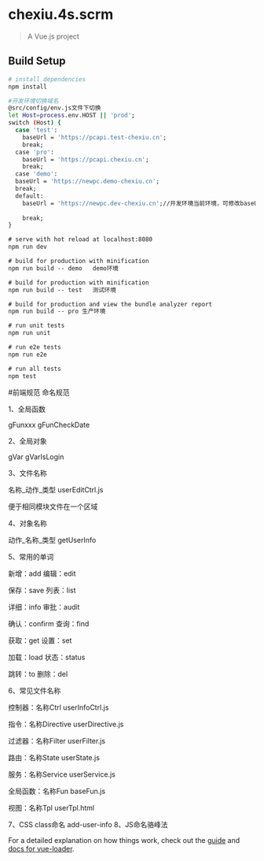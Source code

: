 # chexiu.4s.scrm

> A Vue.js project

## Build Setup

``` bash
# install dependencies
npm install

#开发环境切换域名
@src/config/env.js文件下切换
let Host=process.env.HOST || 'prod';
switch (Host) {
  case 'test':
    baseUrl = 'https://pcapi.test-chexiu.cn';
    break;
  case 'pro':
    baseUrl = 'https://pcapi.chexiu.cn';
    break;
  case 'demo':
  baseUrl = 'https://newpc.demo-chexiu.cn';
  break;
  default:
    baseUrl = 'https://newpc.dev-chexiu.cn';//开发环境当前环境，可修改baseUrl切换环境
   
    break;
}

# serve with hot reload at localhost:8080
npm run dev

# build for production with minification
npm run build -- demo   demo环境

# build for production with minification
npm run build -- test   测试环境

# build for production and view the bundle analyzer report
npm run build -- pro 生产环境

# run unit tests
npm run unit

# run e2e tests
npm run e2e

# run all tests
npm test
```
#前端规范
命名规范

1、全局函数

  gFunxxx                      gFunCheckDate

2、全局对象

  gVar                        gVarIsLogin

3、文件名称

名称_动作_类型                userEditCtrl.js

便于相同模块文件在一个区域

4、对象名称

  动作_名称_类型                getUserInfo

5、常用的单词

新增：add          编辑：edit

保存：save          列表：list

详细：info          审批：audit

确认：confirm        查询：find

获取：get          设置：set

加载：load          状态：status

跳转：to          删除：del

6、常见文件名称

  控制器：名称Ctrl          userInfoCtrl.js

  指令：名称Directive        userDirective.js

  过滤器：名称Filter        userFilter.js

  路由：名称State            userState.js

  服务：名称Service          userService.js

  全局函数：名称Fun          baseFun.js

  视图：名称Tpl            userTpl.html

7、CSS class命名
add-user-info
8、JS命名骆峰法


For a detailed explanation on how things work, check out the [guide](http://vuejs-templates.github.io/webpack/) and [docs for vue-loader](http://vuejs.github.io/vue-loader).
